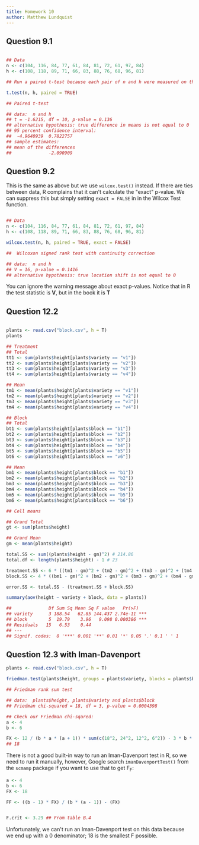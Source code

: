 ```yaml
---
title: Homework 10
author: Matthew Lundquist
---
```


## Question 9.1

```r

## Data
n <- c(104, 116, 84, 77, 61, 84, 81, 72, 61, 97, 84)
h <- c(108, 118, 89, 71, 66, 83, 88, 76, 68, 96, 81)

## Run a paired t-test because each pair of n and h were measured on the same day

t.test(n, h, paired = TRUE)

## Paired t-test

## data:  n and h
## t = -1.6215, df = 10, p-value = 0.136
## alternative hypothesis: true difference in means is not equal to 0
## 95 percent confidence interval:
##  -4.9640939  0.7822757
## sample estimates:
## mean of the differences
##              -2.090909
```

## Question 9.2

This is the same as above but we use `wilcox.test()` instead. If there are ties
between data, R complains that it can't calculate the "exact" p-value. We can
suppress this but simply setting `exact = FALSE` in in the Wilcox Test function.

```r

## Data
n <- c(104, 116, 84, 77, 61, 84, 81, 72, 61, 97, 84)
h <- c(108, 118, 89, 71, 66, 83, 88, 76, 68, 96, 81)

wilcox.test(n, h, paired = TRUE, exact = FALSE)

##	Wilcoxon signed rank test with continuity correction

## data:  n and h
## V = 16, p-value = 0.1416
## alternative hypothesis: true location shift is not equal to 0

```

You can ignore the warning message about exact p-values. Notice that in R the test
statistic is **V**, but in the book it is **T**

## Question 12.2

```r

plants <- read.csv("block.csv", h = T)
plants

## Treatment
## Total
tt1 <- sum(plants$height[plants$variety == "v1"])
tt2 <- sum(plants$height[plants$variety == "v2"])
tt3 <- sum(plants$height[plants$variety == "v3"])
tt4 <- sum(plants$height[plants$variety == "v4"])

## Mean
tm1 <- mean(plants$height[plants$variety == "v1"])
tm2 <- mean(plants$height[plants$variety == "v2"])
tm3 <- mean(plants$height[plants$variety == "v3"])
tm4 <- mean(plants$height[plants$variety == "v4"])

## Block
## Total
bt1 <- sum(plants$height[plants$block == "b1"])
bt2 <- sum(plants$height[plants$block == "b2"])
bt3 <- sum(plants$height[plants$block == "b3"])
bt4 <- sum(plants$height[plants$block == "b4"])
bt5 <- sum(plants$height[plants$block == "b5"])
bt6 <- sum(plants$height[plants$block == "v6"])

## Mean
bm1 <- mean(plants$height[plants$block == "b1"])
bm2 <- mean(plants$height[plants$block == "b2"])
bm3 <- mean(plants$height[plants$block == "b3"])
bm4 <- mean(plants$height[plants$block == "b4"])
bm5 <- mean(plants$height[plants$block == "b5"])
bm6 <- mean(plants$height[plants$block == "b6"])

## Cell means

## Grand Total
gt <- sum(plants$height)

## Grand Mean
gm <- mean(plants$height)

total.SS <- sum((plants$height - gm)^2) # 214.86
total.df <- length(plants$height) - 1 # 23

treatment.SS <- 6 * ((tm1 - gm)^2 + (tm2 - gm)^2 + (tm3 - gm)^2 + (tm4 - gm)^2)
block.SS <- 4 * ((bm1 - gm)^2 + (bm2 - gm)^2 + (bm3 - gm)^2 + (bm4 - gm)^2 + (bm5 - gm)^2 + (bm6 - gm)^2)

error.SS <- total.SS - (treatment.SS + block.SS)

summary(aov(height ~ variety + block, data = plants))

##              Df Sum Sq Mean Sq F value   Pr(>F)
## variety      3 188.54   62.85 144.437 2.74e-11 ***
## block        5  19.79    3.96   9.098 0.000386 ***
## Residuals   15   6.53    0.44
## ---
## Signif. codes:  0 '***' 0.001 '**' 0.01 '*' 0.05 '.' 0.1 ' ' 1

```

## Question 12.3 with Iman-Davenport

```r
plants <- read.csv("block.csv", h = T)

friedman.test(plants$height, groups = plants$variety, blocks = plants$block)

## Friedman rank sum test

## data:  plants$height, plants$variety and plants$block
## Friedman chi-squared = 18, df = 3, p-value = 0.0004398

## Check our Friedman chi-sqared:
a <- 4
b <- 6

FX <- 12 / (b * a * (a + 1)) * sum(c(18^2, 24^2, 12^2, 6^2)) - 3 * b * (a + 1)
## 18

```

There is not a good built-in way to run an Iman-Davenport test in R, so we need to run it
manually, however, Google search `imanDavenportTest()` from the `scmamp` package
if you want to use that to get F<sub>F</sub>:

```r
a <- 4
b <- 6
FX <- 18

FF <- ((b - 1) * FX) / (b * (a - 1)) - (FX)


F.crit <- 3.29 ## From table B.4

```
Unfortunately, we can't run an Iman-Davenport test on this data because we end up with
a 0 denominator; 18 is the smallest F possible.
